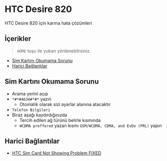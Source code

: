 # HTC Desire 820 <!-- omit in toc -->

HTC Desire 820 için karma hata çözümleri

## İçerikler <!-- omit in toc -->

> `HOME` tuşu ile yukarı yönlenebilrsiniz.

- [Sim Kartını Okumama Sorunu](#sim-kart%C4%B1n%C4%B1-okumama-sorunu)
- [Harici Bağlantılar](#harici-ba%C4%9Flant%C4%B1lar)

## Sim Kartını Okumama Sorunu

- Arama yerini açıp
- `*#*#4636#*#*` yazın
  - Otomatik olarak sizi ayarlar alanına atacaktır
- `Telefon Bilgileri`
- Biraz aşağı kaydırdığınızda
  - Tercih edilen ağ türünü belirle kısmında
  - `WCDMA preffered` yazan kısmı `GSM/WCDMA, CDMA, and EvDo (PRL)` yapın

## Harici Bağlantılar

- [HTC Sim Card Not Showing Problem FIXED](https://www.youtube.com/watch?v=tayD5NVgug8)